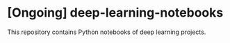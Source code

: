 # [Ongoing] deep-learning-notebooks

This repository contains Python notebooks of deep learning projects.


 
